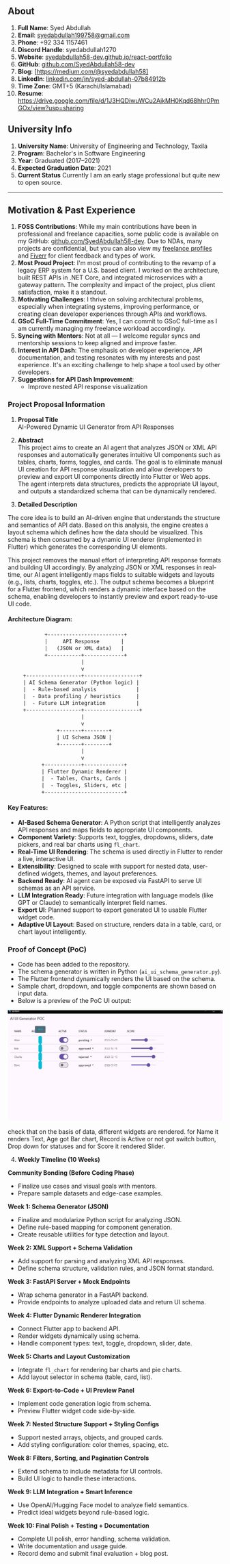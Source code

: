 
## About
1. **Full Name**: Syed Abdullah
2. **Email**: [syedabdullah199758@gmail.com](mailto:syedabdullah199758@gmail.com)
3. **Phone**: +92 334 1157461
4. **Discord Handle**: syedabdullah1270
5. **Website**: [syedabdullah58-dev.github.io/react-portfolio](https://syedabdullah58-dev.github.io/react-portfolio/)
6. **GitHub**: [github.com/SyedAbdullah58-dev](https://github.com/SyedAbdullah58-dev)
7. **Blog**: [https://medium.com/@syedabdullah58]
8. **LinkedIn**: [linkedin.com/in/syed-abdullah-07b84912b](https://www.linkedin.com/in/syed-abdullah-07b84912b/)
9. **Time Zone**: GMT+5 (Karachi/Islamabad)
10. **Resume**: https://drive.google.com/file/d/1J3HQDiwuWCu2AjkMH0Kqd68hhr0PmGOx/view?usp=sharing

## University Info
1. **University Name**: University of Engineering and Technology, Taxila
2. **Program**: Bachelor's in Software Engineering
3. **Year**: Graduated (2017–2021)
4. **Expected Graduation Date**: 2021
5. **Current Status** Currently I am an early stage professional but quite new to open source.
---

## Motivation & Past Experience

1. **FOSS Contributions**: While my main contributions have been in professional and freelance capacities, some public code is available on my GitHub: [github.com/SyedAbdullah58-dev](https://github.com/SyedAbdullah58-dev). Due to NDAs, many projects are confidential, but you can also view my [freelance profiles](https://www.upwork.com/freelancers/~01b92bf0ea00b68dd5?viewMode=1) and [Fiverr](https://www.fiverr.com/syed_abdulla?up_rollout=true) for client feedback and types of work.
2. **Most Proud Project**: I'm most proud of contributing to the revamp of a legacy ERP system for a U.S. based client. I worked on the architecture, built REST APIs in .NET Core, and integrated microservices with a gateway pattern. The complexity and impact of the project, plus client satisfaction, make it a standout.
3. **Motivating Challenges**: I thrive on solving architectural problems, especially when integrating systems, improving performance, or creating clean developer experiences through APIs and workflows.
4. **GSoC Full-Time Commitment**: Yes, I can commit to GSoC full-time as I am currently managing my freelance workload accordingly.
5. **Syncing with Mentors**: Not at all — I welcome regular syncs and mentorship sessions to keep aligned and improve faster.
6. **Interest in API Dash**: The emphasis on developer experience, API documentation, and testing resonates with my interests and past experience. It's an exciting challenge to help shape a tool used by other developers.
7. **Suggestions for API Dash Improvement**:
    - Improve nested API response visualization

### Project Proposal Information

1. **Proposal Title**  
   AI-Powered Dynamic UI Generator from API Responses

2. **Abstract**  
   This project aims to create an AI agent that analyzes JSON or XML API responses and automatically generates intuitive UI components such as tables, charts, forms, toggles, and cards. The goal is to eliminate manual UI creation for API response visualization and allow developers to preview and export UI components directly into Flutter or Web apps. The agent interprets data structures, predicts the appropriate UI layout, and outputs a standardized schema that can be dynamically rendered.
3. **Detailed Description**

The core idea is to build an AI-driven engine that understands the structure and semantics of API data. Based on this analysis, the engine creates a layout schema which defines how the data should be visualized. This schema is then consumed by a dynamic UI renderer (implemented in Flutter) which generates the corresponding UI elements.

This project removes the manual effort of interpreting API response formats and building UI accordingly. By analyzing JSON or XML responses in real-time, our AI agent intelligently maps fields to suitable widgets and layouts (e.g., lists, charts, toggles, etc.). The output schema becomes a blueprint for a Flutter frontend, which renders a dynamic interface based on the schema, enabling developers to instantly preview and export ready-to-use UI code.

#### Architecture Diagram:

```
            +-------------------------+
            |     API Response       |
            |   (JSON or XML data)   |
            +-----------+-------------+
                        |
                        v
     +------------------+------------------+
     | AI Schema Generator (Python logic) |
     |  - Rule-based analysis             |
     |  - Data profiling / heuristics     |
     |  - Future LLM integration          |
     +------------------+------------------+
                        |
                        v
                +-------+--------+
                | UI Schema JSON |
                +-------+--------+
                        |
                        v
           +------------+-------------+
           | Flutter Dynamic Renderer |
           |  - Tables, Charts, Cards |
           |  - Toggles, Sliders, etc |
           +--------------------------+
```

#### Key Features:
- **AI-Based Schema Generator**: A Python script that intelligently analyzes API responses and maps fields to appropriate UI components.
- **Component Variety**: Supports text, toggles, dropdowns, sliders, date pickers, and real bar charts using `fl_chart`.
- **Real-Time UI Rendering**: The schema is used directly in Flutter to render a live, interactive UI.
- **Extensibility**: Designed to scale with support for nested data, user-defined widgets, themes, and layout preferences.
- **Backend Ready**: AI agent can be exposed via FastAPI to serve UI schemas as an API service.
- **LLM Integration Ready**: Future integration with language models (like GPT or Claude) to semantically interpret field names.
- **Export UI**: Planned support to export generated UI to usable Flutter widget code.
- **Adaptive UI Layout**: Based on structure, renders data in a table, card, or chart layout intelligently.

### Proof of Concept (PoC)
- Code has been added to the repository.
- The schema generator is written in Python (`ai_ui_schema_generator.py`).
- The Flutter frontend dynamically renders the UI based on the schema.
- Sample chart, dropdown, and toggle components are shown based on input data.
- Below is a preview of the PoC UI output:

![Sample UI Preview](images/Generated_UI.png)

check that on the basis of data, different widgets are rendered. for Name it renders Text, Age got Bar chart, Record is Active or not got switch button, Drop down for statuses and for Score it rendered Slider.

4. **Weekly Timeline (10 Weeks)**

**Community Bonding (Before Coding Phase)**
- Finalize use cases and visual goals with mentors.
- Prepare sample datasets and edge-case examples.

**Week 1: Schema Generator (JSON)**
- Finalize and modularize Python script for analyzing JSON.
- Define rule-based mapping for component generation.
- Create reusable utilities for type detection and layout.

**Week 2: XML Support + Schema Validation**
- Add support for parsing and analyzing XML API responses.
- Define schema structure, validation rules, and JSON format standard.

**Week 3: FastAPI Server + Mock Endpoints**
- Wrap schema generator in a FastAPI backend.
- Provide endpoints to analyze uploaded data and return UI schema.

**Week 4: Flutter Dynamic Renderer Integration**
- Connect Flutter app to backend API.
- Render widgets dynamically using schema.
- Handle component types: text, toggle, dropdown, slider, date.

**Week 5: Charts and Layout Customization**
- Integrate `fl_chart` for rendering bar charts and pie charts.
- Add layout selector in schema (table, card, list).

**Week 6: Export-to-Code + UI Preview Panel**
- Implement code generation logic from schema.
- Preview Flutter widget code side-by-side.

**Week 7: Nested Structure Support + Styling Configs**
- Support nested arrays, objects, and grouped cards.
- Add styling configuration: color themes, spacing, etc.

**Week 8: Filters, Sorting, and Pagination Controls**
- Extend schema to include metadata for UI controls.
- Build UI logic to handle these interactions.

**Week 9: LLM Integration + Smart Inference**
- Use OpenAI/Hugging Face model to analyze field semantics.
- Predict ideal widgets beyond rule-based logic.

**Week 10: Final Polish + Testing + Documentation**
- Complete UI polish, error handling, schema validation.
- Write documentation and usage guide.
- Record demo and submit final evaluation + blog post.
